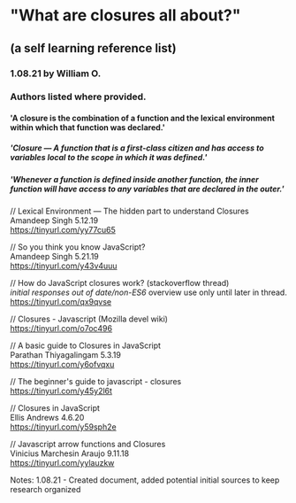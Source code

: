 # "What are closures all about?"
## (a self learning reference list)
### 1.08.21 by William O.  
### Authors listed where provided.  

#### 'A closure is the combination of a function and the lexical environment within which that function was declared.'  

##### 'Closure — A function that is a first-class citizen and has access to variables local to the scope in which it was defined.'  

##### 'Whenever a function is defined inside another function, the inner function will have access to any variables that are declared in the outer.'  

// Lexical Environment — The hidden part to understand Closures  
Amandeep Singh 5.12.19  
https://tinyurl.com/yy77cu65

// So you think you know JavaScript?  
Amandeep Singh 5.21.19  
https://tinyurl.com/y43v4uuu

// How do JavaScript closures work? (stackoverflow thread)  
*initial responses out of date/non-ES6* overview use only until later in
thread.  
https://tinyurl.com/qx9qvse

// Closures - Javascript (Mozilla devel wiki)  
https://tinyurl.com/o7oc496

// A basic guide to Closures in JavaScript  
Parathan Thiyagalingam 5.3.19  
https://tinyurl.com/y6ofvqxu

// The beginner's guide to javascript - closures  
https://tinyurl.com/y45y2l6t

// Closures in JavaScript  
Ellis Andrews 4.6.20  
https://tinyurl.com/y59sph2e

// Javascript arrow functions and Closures  
Vinicius Marchesin Araujo 9.11.18  
https://tinyurl.com/yylauzkw


Notes:
1.08.21 - Created document, added potential initial sources to keep
research organized
